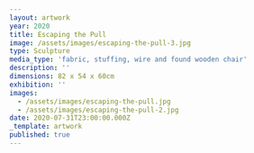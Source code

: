 ```yaml
---
layout: artwork
year: 2020
title: Escaping the Pull
image: /assets/images/escaping-the-pull-3.jpg
type: Sculpture
media_type: 'fabric, stuffing, wire and found wooden chair'
description: ''
dimensions: 82 x 54 x 60cm
exhibition: ''
images:
  - /assets/images/escaping-the-pull.jpg
  - /assets/images/escaping-the-pull-2.jpg
date: 2020-07-31T23:00:00.000Z
_template: artwork
published: true
---
```


